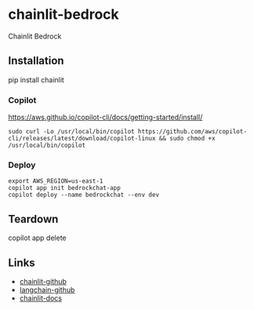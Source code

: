 # chainlit-bedrock
Chainlit Bedrock


## Installation
pip install chainlit

### Copilot

https://aws.github.io/copilot-cli/docs/getting-started/install/

```
sudo curl -Lo /usr/local/bin/copilot https://github.com/aws/copilot-cli/releases/latest/download/copilot-linux && sudo chmod +x /usr/local/bin/copilot
```

### Deploy

```
export AWS_REGION=us-east-1
copilot app init bedrockchat-app
copilot deploy --name bedrockchat --env dev
```

## Teardown

copilot app delete


## Links

- [chainlit-github](https://github.com/Chainlit/chainlit)
- [langchain-github](https://github.com/langchain-ai/langchain)
- [chainlit-docs](https://docs.chainlit.io/get-started/overview)